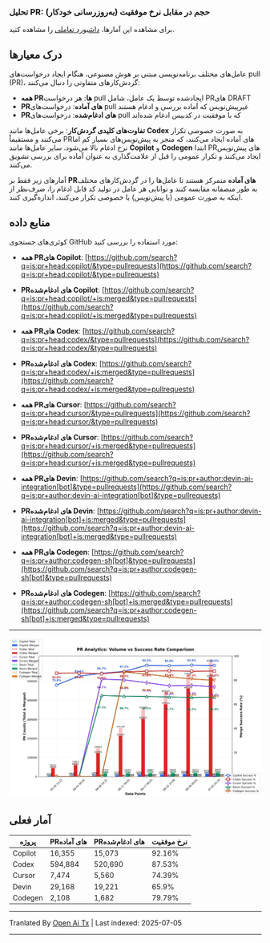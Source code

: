 ### تحلیل PR: حجم در مقابل نرخ موفقیت (به‌روزرسانی خودکار)

برای مشاهده این آمارها، [داشبورد تعاملی](https://prarena.ai) را مشاهده کنید.

## درک معیارها

عامل‌های مختلف برنامه‌نویسی مبتنی بر هوش مصنوعی، هنگام ایجاد درخواست‌های pull (PR)، گردش‌کارهای متفاوتی را دنبال می‌کنند:

- **همه PRها**: هر درخواست pull ایجادشده توسط یک عامل، شامل PRهای DRAFT
- **PRهای آماده**: درخواست‌های pull غیرپیش‌نویس که آماده بررسی و ادغام هستند
- **PRهای ادغام‌شده**: درخواست‌های pull که با موفقیت در کدبیس ادغام شده‌اند

**تفاوت‌های کلیدی گردش‌کار**: برخی عامل‌ها مانند **Codex** به صورت خصوصی تکرار می‌کنند و مستقیماً PRهای آماده ایجاد می‌کنند، که منجر به پیش‌نویس‌های بسیار کم اما نرخ ادغام بالا می‌شود. سایر عامل‌ها مانند **Copilot** و **Codegen** ابتدا PRهای پیش‌نویس ایجاد می‌کنند و تکرار عمومی را قبل از علامت‌گذاری به عنوان آماده برای بررسی تشویق می‌کنند.

آمارهای زیر فقط بر **PRهای آماده** متمرکز هستند تا عامل‌ها را در گردش‌کارهای مختلف به طور منصفانه مقایسه کنند و توانایی هر عامل در تولید کد قابل ادغام را، صرف‌نظر از اینکه به صورت عمومی (با پیش‌نویس) یا خصوصی تکرار می‌کنند، اندازه‌گیری کنند.

## منابع داده

کوئری‌های جستجوی GitHub مورد استفاده را بررسی کنید:



- **همه PRهای Copilot**: [https://github.com/search?q=is:pr+head:copilot/&type=pullrequests](https://github.com/search?q=is:pr+head:copilot/&type=pullrequests)
- **PRهای ادغام‌شده Copilot**: [https://github.com/search?q=is:pr+head:copilot/+is:merged&type=pullrequests](https://github.com/search?q=is:pr+head:copilot/+is:merged&type=pullrequests)
  

- **همه PRهای Codex**: [https://github.com/search?q=is:pr+head:codex/&type=pullrequests](https://github.com/search?q=is:pr+head:codex/&type=pullrequests)
- **PRهای ادغام‌شده Codex**: [https://github.com/search?q=is:pr+head:codex/+is:merged&type=pullrequests](https://github.com/search?q=is:pr+head:codex/+is:merged&type=pullrequests)
  

- **همه PRهای Cursor**: [https://github.com/search?q=is:pr+head:cursor/&type=pullrequests](https://github.com/search?q=is:pr+head:cursor/&type=pullrequests)
- **PRهای ادغام‌شده Cursor**: [https://github.com/search?q=is:pr+head:cursor/+is:merged&type=pullrequests](https://github.com/search?q=is:pr+head:cursor/+is:merged&type=pullrequests)
  

- **همه PRهای Devin**: [https://github.com/search?q=is:pr+author:devin-ai-integration[bot]&type=pullrequests](https://github.com/search?q=is:pr+author:devin-ai-integration[bot]&type=pullrequests)
- **PRهای ادغام‌شده Devin**: [https://github.com/search?q=is:pr+author:devin-ai-integration[bot]+is:merged&type=pullrequests](https://github.com/search?q=is:pr+author:devin-ai-integration[bot]+is:merged&type=pullrequests)
  

- **همه PRهای Codegen**: [https://github.com/search?q=is:pr+author:codegen-sh[bot]&type=pullrequests](https://github.com/search?q=is:pr+author:codegen-sh[bot]&type=pullrequests)
- **PRهای ادغام‌شده Codegen**: [https://github.com/search?q=is:pr+author:codegen-sh[bot]+is:merged&type=pullrequests](https://github.com/search?q=is:pr+author:codegen-sh[bot]+is:merged&type=pullrequests)
  

---

![chart](https://raw.githubusercontent.com/aavetis/PRarena/main/docs/chart.png)

## آمار فعلی

| پروژه   | PRهای آماده | PRهای ادغام‌شده | نرخ موفقیت |
| ------- | ----------- | -------------- | ----------- |
| Copilot | 16,355      | 15,073         | 92.16%      |
| Codex   | 594,884     | 520,690        | 87.53%      |
| Cursor  | 7,474       | 5,560          | 74.39%      |
| Devin   | 29,168      | 19,221         | 65.9%       |
| Codegen | 2,108       | 1,682          | 79.79%      |


---


Tranlated By [Open Ai Tx](https://github.com/OpenAiTx/OpenAiTx) | Last indexed: 2025-07-05


---